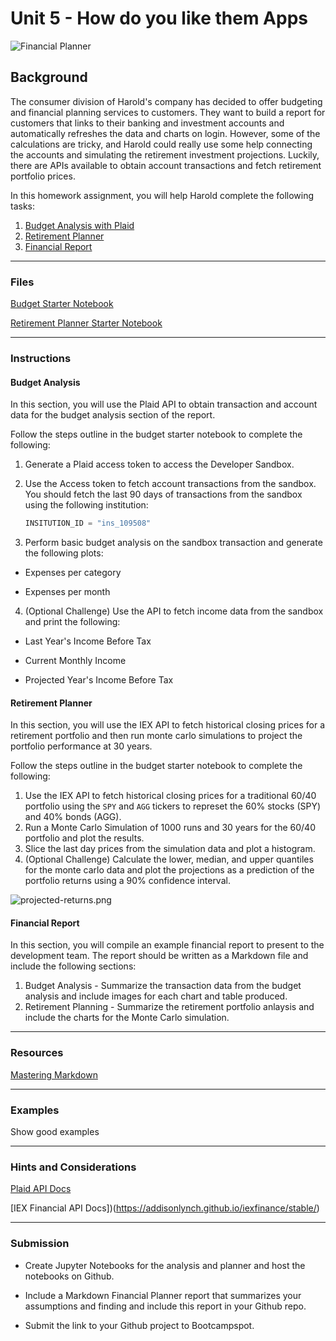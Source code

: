 # Unit 5 - How do you like them Apps

![Financial Planner](Images/financial-planner.png)

## Background

The consumer division of Harold's company has decided to offer budgeting and financial planning services to customers. They want to build a report for customers that links to their banking and investment accounts and automatically refreshes the data and charts on login. However, some of the calculations are tricky, and Harold could really use some help connecting the accounts and simulating the retirement investment projections. Luckily, there are APIs available to obtain account transactions and fetch retirement portfolio prices.

In this homework assignment, you will help Harold complete the following tasks:

1. [Budget Analysis with Plaid](#Budget-Analysis)
2. [Retirement Planner](#Retirement-Planner)
3. [Financial Report](#Financial-Report)

- - -

### Files

[Budget Starter Notebook](Starter-Code/budget_analysis.ipynb)

[Retirement Planner Starter Notebook](Starter-Code/retirement_planner.ipynb)

- - -

### Instructions

#### Budget Analysis

In this section, you will use the Plaid API to obtain transaction and account data for the budget analysis section of the report.

Follow the steps outline in the budget starter notebook to complete the following:

1. Generate a Plaid access token to access the Developer Sandbox.

2. Use the Access token to fetch account transactions from the sandbox. You should fetch the last 90 days of transactions from the sandbox using the following institution:

    ```python
    INSITUTION_ID = "ins_109508"
    ```

3. Perform basic budget analysis on the sandbox transaction and generate the following plots:

* Expenses per category

* Expenses per month

4. (Optional Challenge) Use the API to fetch income data from the sandbox and print the following:

* Last Year's Income Before Tax

* Current Monthly Income

* Projected Year's Income Before Tax

#### Retirement Planner

In this section, you will use the IEX API to fetch historical closing prices for a retirement portfolio and then run monte carlo simulations to project the portfolio performance at 30 years.

Follow the steps outline in the budget starter notebook to complete the following:

1. Use the IEX API to fetch historical closing prices for a traditional 60/40 portfolio using the `SPY` and `AGG` tickers to represet the 60% stocks (SPY) and 40% bonds (AGG).
2. Run a Monte Carlo Simulation of 1000 runs and 30 years for the 60/40 portfolio and plot the results.
3. Slice the last day prices from the simulation data and plot a histogram.
4. (Optional Challenge) Calculate the lower, median, and upper quantiles for the monte carlo data and plot the projections as a prediction of the portfolio returns using a 90% confidence interval.

  ![projected-returns.png](Images/projected-returns.png)

#### Financial Report

In this section, you will compile an example financial report to present to the development team. The report should be written as a Markdown file and include the following sections:

1. Budget Analysis - Summarize the transaction data from the budget analysis and include images for each chart and table produced.
2. Retirement Planning - Summarize the retirement portfolio anlaysis and include the charts for the Monte Carlo simulation.

- - -

### Resources

[Mastering Markdown](https://guides.github.com/features/mastering-markdown/)

- - -

### Examples

Show good examples

- - -

### Hints and Considerations

[Plaid API Docs](https://plaid.com/docs/)

[IEX Financial API Docs])(https://addisonlynch.github.io/iexfinance/stable/)

- - -

### Submission

* Create Jupyter Notebooks for the analysis and planner and host the notebooks on Github.

* Include a Markdown Financial Planner report that summarizes your assumptions and finding and include this report in your Github repo.

* Submit the link to your Github project to Bootcampspot.
